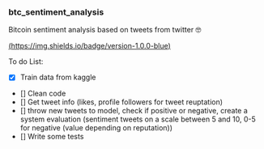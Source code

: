 ### btc_sentiment_analysis
Bitcoin sentiment analysis based on tweets from twitter 
🤓

[(https://img.shields.io/badge/version-1.0.0-blue)]()

To do List:
- [X] Train data from kaggle
- [] Clean code
- [] Get tweet info (likes, profile followers for tweet reuptation)
- [] throw new tweets to model, check if positive or negative, create a system evaluation (sentiment tweets on a scale between 5 and 10, 0-5 for negative (value depending on reputation))
- [] Write some tests